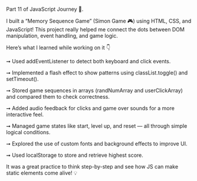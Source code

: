 Part 11 of JavaScript Journey 🚀.



I built a “Memory Sequence Game” (Simon Game 🎮) using HTML, CSS, and JavaScript! This project really helped me connect the dots between DOM manipulation, event handling, and game logic.



Here’s what I learned while working on it 👇



➞ Used addEventListener to detect both keyboard and click events.



➞ Implemented a flash effect to show patterns using classList.toggle() and setTimeout().



➞ Stored game sequences in arrays (randNumArray and userClickArray) and compared them to check correctness.



➞ Added audio feedback for clicks and game over sounds for a more interactive feel.



➞ Managed game states like start, level up, and reset — all through simple logical conditions.



➞ Explored the use of custom fonts and background effects to improve UI.



➞ Used localStorage to store and retrieve highest score.



It was a great practice to think step-by-step and see how JS can make static elements come alive! 💡



